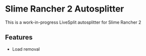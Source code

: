 # Slime Rancher 2 Autosplitter
This is a work-in-progress LiveSplit autosplitter for Slime Rancher 2

## Features
* Load removal
